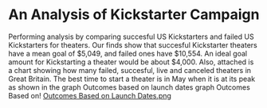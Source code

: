 # An Analysis of Kickstarter Campaign
Performing analysis by comparing succesful US Kickstarters and failed US Kickstarters for theaters. Our finds show that succesful Kickstarter theaters have a mean goal of $5,049, and failed ones have $10,554. An ideal goal amount for Kickstarting a theater would be about $4,000.
Also, attached is a chart showing how many failed, succesful, live and canceled theaters in Great Britain. The best time to start a theater is in May when it is at its peak as shown in the graph Outcomes based on launch dates graph Outcomes Based on! [Outcomes Based on Launch Dates.png](path/to/image_name.png)

